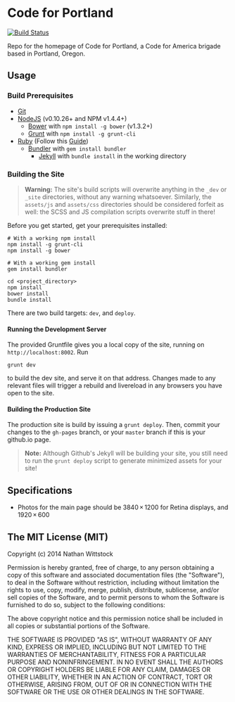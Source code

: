 Code for Portland
=================

[![Build Status](https://travis-ci.org/CodeForPortland/codeforportland.github.io.svg?branch=master)](https://travis-ci.org/CodeForPortland/codeforportland.github.io)

Repo for the homepage of Code for Portland, a Code for America brigade based in Portland, Oregon.

Usage
-----

### Build Prerequisites

- [Git](http://git-scm.com/)
- [NodeJS](http://nodejs.org) (v0.10.26+ and NPM v1.4.4+)
  - [Bower](http://bower.io/) with `npm install -g bower` (v1.3.2+)
  - [Grunt](http://gruntjs.com) with `npm install -g grunt-cli`
- [Ruby](https://www.ruby-lang.org/en/) (Follow this [Guide](https://help.github.com/articles/using-jekyll-with-pages))
  - [Bundler](http://bundler.io) with `gem install bundler`
    - [Jekyll](http://jekyllrb.com) with `bundle install` in the working directory

### Building the Site

> **Warning:** The site's build scripts will overwrite anything in the `_dev` or `_site` directories, without any warning whatsoever. Similarly, the `assets/js` and `assets/css` directories should be considered forfeit as well: the SCSS and JS compilation scripts overwrite stuff in there!

Before you get started, get your prerequisites installed:

```cli
# With a working npm install
npm install -g grunt-cli
npm install -g bower

# With a working gem install
gem install bundler

cd <project_directory>
npm install
bower install
bundle install
```

There are two build targets: `dev`, and `deploy`.

#### Running the Development Server

The provided Gruntfile gives you a local copy of the site, running on `http://localhost:8002`. Run 

```
grunt dev
``` 

to build the dev site, and serve it on that address. Changes made to any relevant files will trigger a rebuild and livereload in any browsers you have open to the site.

#### Building the Production Site

The production site is build by issuing a `grunt deploy`. Then, commit your changes to the `gh-pages` branch, or your `master` branch if this is your github.io page.

> **Note:** Although Github's Jekyll will be building your site, you still need to run the `grunt deploy` script to generate minimized assets for your site!

## Specifications

- Photos for the main page should be 3840 × 1200 for Retina displays, and 1920 × 600

The MIT License (MIT)
---------------------

Copyright (c) 2014 Nathan Wittstock

Permission is hereby granted, free of charge, to any person obtaining a copy of
this software and associated documentation files (the "Software"), to deal in
the Software without restriction, including without limitation the rights to
use, copy, modify, merge, publish, distribute, sublicense, and/or sell copies of
the Software, and to permit persons to whom the Software is furnished to do so,
subject to the following conditions:

The above copyright notice and this permission notice shall be included in all
copies or substantial portions of the Software.

THE SOFTWARE IS PROVIDED "AS IS", WITHOUT WARRANTY OF ANY KIND, EXPRESS OR
IMPLIED, INCLUDING BUT NOT LIMITED TO THE WARRANTIES OF MERCHANTABILITY, FITNESS
FOR A PARTICULAR PURPOSE AND NONINFRINGEMENT. IN NO EVENT SHALL THE AUTHORS OR
COPYRIGHT HOLDERS BE LIABLE FOR ANY CLAIM, DAMAGES OR OTHER LIABILITY, WHETHER
IN AN ACTION OF CONTRACT, TORT OR OTHERWISE, ARISING FROM, OUT OF OR IN
CONNECTION WITH THE SOFTWARE OR THE USE OR OTHER DEALINGS IN THE SOFTWARE.

